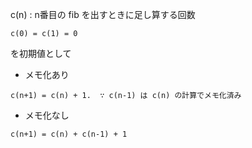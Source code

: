 c(n) : n番目の fib を出すときに足し算する回数

```
c(0) = c(1) = 0
```

を初期値として

* メモ化あり

```
c(n+1) = c(n) + 1.  ∵ c(n-1) は c(n) の計算でメモ化済み
```

* メモ化なし

```
c(n+1) = c(n) + c(n-1) + 1
```
